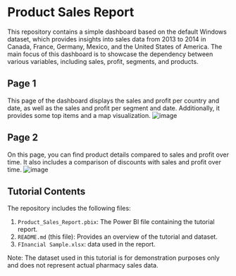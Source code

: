 # Product Sales Report

This repository contains a simple dashboard based on the default Windows dataset, which provides insights into sales data from 2013 to 2014 in Canada, France, Germany, Mexico, and the United States of America. The main focus of this dashboard is to showcase the dependency between various variables, including sales, profit, segments, and products.

## Page 1
This page of the dashboard displays the sales and profit per country and date, as well as the sales and profit per segment and date. Additionally, it provides some top items and a map visualization.
![image](https://github.com/Anastasiia-Tetervak/Sales_dashboard/assets/112822472/9db99253-9694-4de0-99ce-121a10ddc92b)
## Page 2
On this page, you can find product details compared to sales and profit over time. It also includes a comparison of discounts with sales and profit over time.
![image](https://github.com/Anastasiia-Tetervak/Sales_dashboard/assets/112822472/c4e9fa6d-042a-4c11-8075-729e946da52d)

## Tutorial Contents
The repository includes the following files:

1. `Product_Sales_Report.pbix`: The Power BI file containing the tutorial report.
2. `README.md` (this file): Provides an overview of the tutorial and dataset.
3. `FInancial Sample.xlsx`: data used in the report.

Note: The dataset used in this tutorial is for demonstration purposes only and does not represent actual pharmacy sales data.
